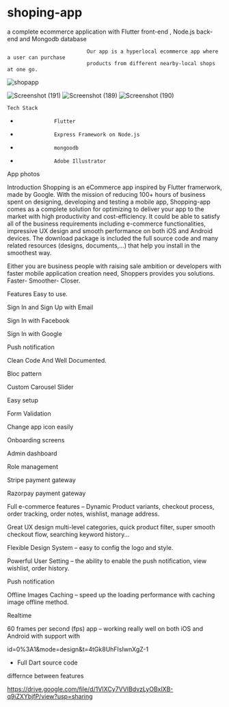 # shoping-app
a complete ecommerce application with Flutter front-end , Node.js back-end and Mongodb database

                              Our app is a hyperlocal ecommerce app where a user can purchase 
                              products from different nearby-local shops at one go.



![shopapp](https://github.com/muhammedabdelkreim/shopping-app/assets/102757681/497426ab-e49e-4c4e-8790-4a79a6568456)

![Screenshot (191)](https://github.com/muhammedabdelkreim/shopping-app/assets/102757681/4798fc4d-9aa5-4acc-b115-72f8457127e3)
![Screenshot (189)](https://github.com/muhammedabdelkreim/shopping-app/assets/102757681/7123cf22-0622-476b-a8b4-5611637b0702)
![Screenshot (190)](https://github.com/muhammedabdelkreim/shopping-app/assets/102757681/689ab45f-19ed-49a6-95bd-e82d6fa5d8fe)

    Tech Stack

-                 Flutter
-                 Express Framework on Node.js
-                 mongoodb
-                 Adobe Illustrator


App photos
                          







  Introduction
Shopping is an eCommerce app inspired by Flutter framerwork, made by Google. With the mission of reducing 100+ hours of business spent on designing, developing and testing a mobile app, Shopping-app comes as a complete solution for optimizing to deliver your app to the market with high productivity and cost-efficiency. It could be able to satisfy all of the business requirements including e-commerce functionalities, impressive UX design and smooth performance on both iOS and Android devices. The download package is included the full source code and many related resources (designs, documents,…) that help you install in the smoothest way.

Either you are business people with raising sale ambition or developers with faster mobile application creation need, Shoppers provides you solutions. Faster- Smoother- Closer.



Features
Easy to use.

Sign In and Sign Up with Email

Sign In with Facebook

Sign In with Google

Push notification

Clean Code And Well Documented.

Bloc pattern

Custom Carousel Slider

Easy setup

Form Validation

Change app icon easily

Onboarding screens

Admin dashboard

Role management

Stripe payment gateway

Razorpay payment gateway

Full e-commerce features – Dynamic Product variants, checkout process, order tracking, order notes, wishlist, manage address.

Great UX design multi-level categories, quick product filter, super smooth checkout flow, searching keyword history…

Flexible Design System – easy to config the logo and style.

Powerful User Setting – the ability to enable the push notification, view wishlist, order history.

Push notification

Offline Images Caching – speed up the loading performance with caching image offline method.

Realtime

60 frames per second (fps) app – working really well on both iOS and Android with support with



id=0%3A1&mode=design&t=4tGk8UhFIsIwnXgZ-1

- Full Dart source code




differnce between features



https://drive.google.com/file/d/1VIXCy7VVIBdvzLyOBxlXB-q9iZXYbjfP/view?usp=sharing

